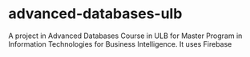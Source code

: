 # advanced-databases-ulb
A project in Advanced Databases Course in ULB for Master Program in Information Technologies for Business Intelligence. It uses Firebase
